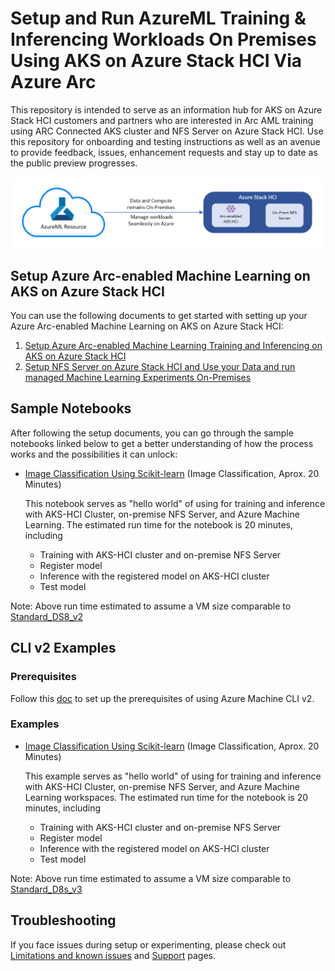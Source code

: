 # Setup and Run AzureML Training & Inferencing Workloads On Premises Using AKS on Azure Stack HCI Via Azure Arc 

This repository is intended to serve as an information hub for AKS on Azure Stack HCI customers and partners who are interested in Arc AML training using ARC Connected AKS cluster and NFS Server on Azure Stack HCI. Use this repository for onboarding and testing instructions as well as an avenue to provide feedback, issues, enhancement requests and stay up to date as the public preview progresses.

<p align="center">
            <img src="imgs/structure.png" />
</p>

## Setup Azure Arc-enabled Machine Learning on AKS on Azure Stack HCI

You can use the following documents to get started with setting up your Azure Arc-enabled Machine Learning on AKS on Azure Stack HCI:

1. [Setup Azure Arc-enabled Machine Learning Training and Inferencing on AKS on Azure Stack HCI](AML-ARC-Compute.md)
2. [Setup NFS Server on Azure Stack HCI and Use your Data and run managed Machine Learning Experiments On-Premises](Train-AzureArc.md)

## Sample Notebooks

After following the setup documents, you can go through the sample notebooks linked below to get a better understanding of how the process works and the possibilities it can unlock:

* [Image Classification Using Scikit-learn](notebooks/mnist/MNIST_Training_with_AKS-HCI_Cluster_and_NFS.ipynb) (Image Classification, Aprox. 20 Minutes)

  This notebook serves as "hello world" of using for training and inference with AKS-HCI Cluster, on-premise NFS Server, and Azure Machine Learning. The estimated run time for the notebook is 20 minutes, including
  * Training with AKS-HCI cluster and on-premise NFS Server
  * Register model
  * Inference with the registered model on AKS-HCI cluster
  * Test model

Note: Above run time estimated to assume a VM size comparable to [Standard_DS8_v2](https://docs.microsoft.com/en-us/azure-stack/aks-hci/concepts-support#supported-vm-sizes)

## CLI v2 Examples

### Prerequisites 

Follow this [doc](https://docs.microsoft.com/en-us/azure/machine-learning/how-to-train-cli?view=azure-devops#prerequisites) to set up the prerequisites of using Azure Machine CLI v2.  

### Examples

* [Image Classification Using Scikit-learn](cli/mnist/README.md) (Image Classification, Aprox. 20 Minutes)

  This example serves as "hello world" of using for training and inference with AKS-HCI Cluster, on-premise NFS Server, and Azure Machine Learning workspaces. The estimated run time for the notebook is 20 minutes, including
  * Training with AKS-HCI cluster and on-premise NFS Server
  * Register model
  * Inference with the registered model on AKS-HCI cluster
  * Test model

Note: Above run time estimated to assume a VM size comparable to [Standard_D8s_v3](https://docs.microsoft.com/en-us/azure-stack/aks-hci/concepts-support#supported-vm-sizes)

## Troubleshooting

If you face issues during setup or experimenting, please check out [Limitations and known issues](../limitations-and-known-issues.md) and [Support](../../README.md#support) pages.
